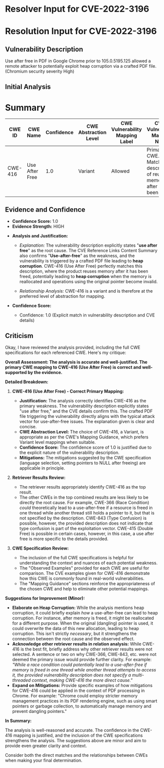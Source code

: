 # Resolver Input for CVE-2022-3196

# Resolution Input for CVE-2022-3196

## Vulnerability Description
Use after free in PDF in Google Chrome prior to 105.0.5195.125 allowed a remote attacker to potentially exploit heap corruption via a crafted PDF file. (Chromium security severity High)

## Initial Analysis
# Summary
| CWE ID | CWE Name | Confidence | CWE Abstraction Level | CWE Vulnerability Mapping Label | CWE-Vulnerability Mapping Notes |
|---|---|---|---|---|---|
| CWE-416 | Use After Free | 1.0 | Variant | Allowed | Primary CWE. Matches the description of reusing memory after it has been freed. |

## Evidence and Confidence

*   **Confidence Score:** 1.0
*   **Evidence Strength:** HIGH

- **Analysis and Justification:**  
  - *Explanation:* The vulnerability description explicitly states "**use after free**" as the root cause. The CVE Reference Links Content Summary also confirms "**Use-after-free**" as the weakness, and the vulnerability is triggered by a crafted PDF file leading to **heap corruption**. CWE-416 (Use After Free) perfectly matches this description, where the product reuses memory after it has been freed, potentially leading to **heap corruption** when the memory is reallocated and operations using the original pointer become invalid.
  
  - *Relationship Analysis:* CWE-416 is a variant and is therefore at the preferred level of abstraction for mapping.

- **Confidence Score:**  
  - Confidence: 1.0 (Explicit match in vulnerability description and CVE details)

## Criticism
Okay, I have reviewed the analysis provided, including the full CWE specifications for each referenced CWE. Here's my critique:

**Overall Assessment: The analysis is accurate and well-justified. The primary CWE mapping to CWE-416 (Use After Free) is correct and well-supported by the evidence.**

**Detailed Breakdown:**

1.  **CWE-416 (Use After Free) - Correct Primary Mapping:**

    *   **Justification:** The analysis correctly identifies CWE-416 as the primary weakness. The vulnerability description explicitly states "use after free," and the CVE details confirm this. The crafted PDF file triggering the vulnerability directly aligns with the typical attack vector for use-after-free issues. The explanation given is clear and concise.
    *   **CWE Abstraction Level:** The choice of CWE-416, a Variant, is appropriate as per the CWE's Mapping Guidance, which prefers Variant level mappings when suitable.
    *   **Confidence Score:** The confidence score of 1.0 is justified due to the explicit nature of the vulnerability description.
    *   **Mitigations:** The mitigations suggested by the CWE specification (language selection, setting pointers to NULL after freeing) are applicable in principle.

2.  **Retriever Results Review:**

    *   The retriever results appropriately identify CWE-416 as the top result.
    *   The other CWEs in the top combined results are less likely to be directly the root cause. For example, CWE-366 (Race Condition) *could* theoretically lead to a use-after-free if a resource is freed in one thread while another thread still holds a pointer to it, but that is not specified by the description.  CWE-843 (Type Confusion) is possible, however, the provided description does not indicate that type confusion is part of the exploitation vector.  CWE-415 (Double Free) is possible in certain cases, however, in this case, a use after free is more specific to the details provided.

3.  **CWE Specification Review:**

    *   The inclusion of the full CWE specifications is helpful for understanding the context and nuances of each potential weakness.
    *   The "Observed Examples" provided for each CWE are useful for comparison. The CVE examples given for CWE-416 demonstrate how this CWE is commonly found in real-world vulnerabilities.
    *   The "Mapping Guidance" sections reinforce the appropriateness of the chosen CWE and help to eliminate other potential mappings.

**Suggestions for Improvement (Minor):**

*   **Elaborate on Heap Corruption:** While the analysis mentions heap corruption, it could briefly explain *how* a use-after-free can lead to heap corruption. For instance, after memory is freed, it might be reallocated for a different purpose. When the original (dangling) pointer is used, it could overwrite the data of this new allocation, leading to heap corruption.  This isn't strictly *necessary*, but it strengthens the connection between the root cause and the observed effect.
*   **Acknowledge other retriever results in relation analysis:** While CWE-416 is the best fit, briefly address why other retriever results were not selected. A sentence or two on why CWE-366, CWE-843, etc. were not deemed the primary issue would provide further clarity. For example: *"While a race condition could *potentially* lead to a use-after-free if memory is freed in one thread while another thread attempts to access it, the provided vulnerability description does not specify a multi-threaded context, making CWE-416 the more direct cause."*
*   **Expand on Mitigations:** Provide specific examples of how mitigations for CWE-416 could be applied in the context of PDF processing in Chrome. For example: "Chrome could employ stricter memory management practices in its PDF rendering engine, such as using smart pointers or garbage collection, to automatically manage memory and prevent dangling pointers."

**In Summary:**

The analysis is well-reasoned and accurate. The confidence in the CWE-416 mapping is justified, and the inclusion of the CWE specifications strengthens the analysis. The suggestions above are minor and aim to provide even greater clarity and context.

Consider both the direct matches and the relationships between CWEs
when making your final determination.
        